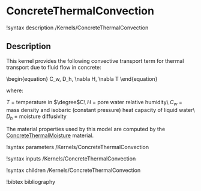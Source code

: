 # ConcreteThermalConvection

!syntax description /Kernels/ConcreteThermalConvection

## Description

This kernel provides the following convective transport term for thermal transport due to fluid flow in concrete:

\begin{equation}
    C_w\, D_h\, \nabla H\, \nabla T
\end{equation}

where:

$T$   =  temperature in $\degree$C\\
$H$ =  pore water relative humidity\\
$C_w$ = mass density and isobaric (constant pressure) heat capacity of liquid water\\
$D_h$ = moisture diffusivity

The material properties used by this model are computed by the [ConcreteThermalMoisture](ConcreteThermalMoisture.md) material.

!syntax parameters /Kernels/ConcreteThermalConvection

!syntax inputs /Kernels/ConcreteThermalConvection

!syntax children /Kernels/ConcreteThermalConvection

!bibtex bibliography
